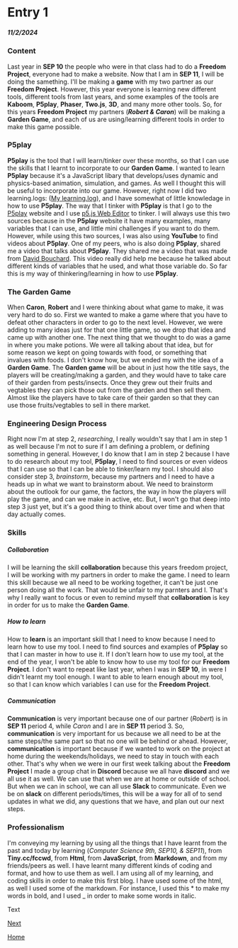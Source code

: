 # Entry 1
##### 11/2/2024

### Content

Last year in **SEP 10** the people who were in that class had to do a **Freedom Project**, everyone had to make a website. Now that I am in **SEP 11**, I will be doing the samething. I'll be making a **game** with my two partner as our **Freedom Project**. However, this year everyone is learning new different tools, different tools from last years, and some examples of the tools are **Kaboom**, **P5play**, **Phaser**, **Two.js**, **3D**, and many more other tools. So, for this years **Freedom Project** my partners (_**Robert & Caron**_) will be making a **Garden Game**, and each of us are using/learning different tools in order to make this game possible.

### P5play

**P5play** is the tool that I will learn/tinker over these months, so that I can use the skills that I learnt to incorporate to our **Garden Game**. I wanted to learn **P5play** because it's a JavaScript libary that develops/uses dynamic and physics-based animation, simulation, and games. As well I thought this will be useful to incorporate into our game. However, right now I did two learning.logs: ([My learning.log](https://github.com/kiaram2249/sep11-freedom-project/blob/main/tool/learning-log.md)), and I have somewhat of little knowledage in how to use **P5play**. The way that I tinker with **P5play** is that I go to the [P5play](https://p5play.org/) website and I use [p5.js Web Editor](https://editor.p5js.org/kiaram2249/sketches/VtfUHQrwN) to tinker. I will always use this two sources because in the **P5play** website it have many examples, many variables that I can use, and little mini challenges if you want to do them. However, while using this two sources, I was also using **YouTube** to find videos about **P5play**. One of my peers, who is also doing **P5play**, shared me a video that talks about **P5play**. They shared me a video that was made from [David Bouchard](https://www.youtube.com/watch?v=ZQ23FHfgA0A). This video really did help me because he talked about different kinds of variables that he used, and what those variable do. So far this is my way of thinkering/learning in how to use **P5play**.

### The Garden Game

When **Caron**, **Robert** and I were thinking about what game to make, it was very hard to do so. First we wanted to make a game where that you have to defeat other characters in order to go to the next level. However, we were adding to many ideas just for that one little game, so we drop that idea and came up with another one. The next thing that we thought to do was a game in where you make potions. We were all talking about that idea, but for some reason we kept on going towards with food, or something that invalues with foods. I don't know how, but we ended my with the idea of a **Garden Game**. The **Garden game** will be about in just how the title says, the players will be creating/making a garden, and they would have to take care of their garden from pests/insects. Once they grew out their fruits and vegtables they can pick those out from the garden and then sell them. Almost like the players have to take care of their garden so that they can use those fruits/vegtables to sell in there market. 

### Engineering Design Process

Right now I'm at step 2, _researching_, I really wouldn't say that I am in step 1 as well because I'm not to sure if I am defining a problem, or defining something in general. However, I do know that I am in step 2 because I have to do research about my tool, **P5play**, I need to find sources or even videos that I can use so that I can be able to tinker/learn my tool. I should also consider step 3, _brainstorm_, because my partners and I need to have a heads up in what we want to brainstorm about. We need to brainstorm about the outlook for our game, the factors, the way in how the players will play the game, and can we make in active, etc. But, I won't go that deep into step 3 just yet, but it's a good thing to think about over time and when that day actually comes. 

### Skills

##### Collaboration

I will be learning the skill **collaboration** because this years freedom project, I will be working with my partners in order to make the game. I need to learn this skill because we all need to be working together, it can't be just one person doing all the work. That would be unfair to my parnters and I. That's why I really want to focus or even to remind myself that **collaboration** is key in order for us to make the **Garden Game**. 

##### How to learn

How to **learn** is an important skill that I need to know because I need to learn how to use my tool. I need to find sources and examples of **P5play** so that I can master in how to use it. If I don't learn how to use my tool, at the end of the year, I won't be able to know how to use my tool for our **Freedom Project**. I don't want to repeat like last year, when I was in **SEP 10**, in were I didn't learnt my tool enough. I want to able to learn enough about my tool, so that I can know which variables I can use for the **Freedom Project**. 

##### Communication

**Communication** is very important because one of our partner (_Robert_) is in **SEP 11** period 4, while _Caron_ and I are in **SEP 11** period 3. So, **communication** is very important for us because we all need to be at the same steps/the same part so that no one will be behind or ahead. However, **communication** is important because if we wanted to work on the project at home during the weekends/holidays, we need to stay in touch with each other. That's why when we were in our first week talking about the **Freedom Project** I made a group chat in **Discord** because we all have **discord** and we all use it as well. We can use that when we are at home or outside of school. But when we can in school, we can all use **Slack** to communicate. Even we be on **slack** on different periods/times, this will be a way for all of to send updates in what we did, any questions that we have, and plan out our next steps. 

### Professionalism

I'm conveying my learning by using all the things that I have learnt from the past and today by learning (_Computer Science 9th, SEP10, & SEP11_), from **Tiny.cc/fccwd**, from **Html**, from **JavaScript**, from **Markdown**, and from my friends/peers as well. I have learnt many different kinds of coding and format, and how to use them as well. I am using all of my learning, and coding skills in order to make this first blog. I have used some of the html, as well I used some of the markdown. For instance, I used this * to make my words in bold, and I used _ in order to make some words in italic. 





















Text

[Next](entry02.md)

[Home](../README.md)
